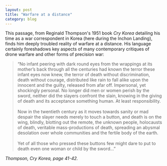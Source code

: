 ```yaml
---
layout: post
title: "Warfare at a distance"
category: blog
---
```


This passage, from Reginald Thompson's 1951 book *Cry Korea* detailing his time as a war correspondent in Korea (here during the Inchon Landing), finds him deeply troubled  reality of warfare at a distance. His language certainly foreshadows key aspects of many contemporary critiques of drone warfare and other forms of precision war:

> “No infant peering with dark round eyes from the wrappings at its mother’s back through all the centuries had known the terror these infant eyes now knew, the terror of death without discrimination, death without courage, distributed like rain to fall alike upon the innocent and the guilty, released from afar off. Impersonal, yet shockingly personal. No longer did men or women perish by the sword, neither did the slayers confront the slain, knowing in the giving of death and its acceptance something human. At least responsibility.<br><br>Now in the twentieth century as it moves towards sanity or mad despair the slayer needs merely to touch a button, and death is on the wing, blindly, blotting out the remote, the unknown people, holocausts of death, veritable mass-productions of death, spreading an abysmal desolation over whole communities and the fertile body of the earth.<br><br>
Yet of all those who pressed these buttons few might dare to put to death even one woman or child by the sword…”

<cite>Thompson, *Cry Korea*, page 41-42.
